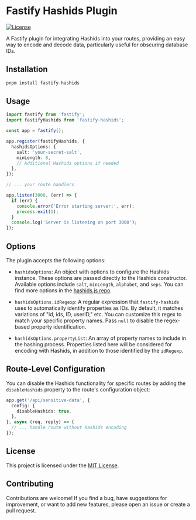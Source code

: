 # Fastify Hashids Plugin

[![License](https://img.shields.io/github/license/hateablestream/fastify-hashids)](https://github.com/hateablestream/fastify-hashids/blob/main/LICENSE)

A Fastify plugin for integrating Hashids into your routes, providing an easy way to encode and decode data, particularly useful for obscuring database IDs.

## Installation

```bash
pnpm install fastify-hashids
```

## Usage

```typescript
import fastify from 'fastify';
import fastifyHashids from 'fastify-hashids';

const app = fastify();

app.register(fastifyHashids, {
  hashidsOptions: {
    salt: 'your-secret-salt',
    minLength: 8,
    // Additional Hashids options if needed
  },
});

// ... your route handlers

app.listen(3000, (err) => {
  if (err) {
    console.error('Error starting server:', err);
    process.exit(1);
  }
  console.log('Server is listening on port 3000');
});
```

## Options

The plugin accepts the following options:

- `hashidsOptions`: An object with options to configure the Hashids instance. These options are passed directly to the Hashids constructor. Available options include `salt`, `minLength`, `alphabet`, and `seps`. You can find more options in the [hashids.js repo](https://github.com/niieani/hashids.js).

- `hashidsOptions.idRegexp`: A regular expression that `fastify-hashids` uses to automatically identify properties as IDs. By default, it matches variations of "id, ids, ID, userID," etc. You can customize this regex to match your specific property names. Pass `null` to disable the regex-based property identification.

- `hashidsOptions.propertyList`: An array of property names to include in the hashing process. Properties listed here will be considered for encoding with Hashids, in addition to those identified by the `idRegexp`.

## Route-Level Configuration

You can disable the Hashids functionality for specific routes by adding the `disableHashids` property to the route's configuration object:

```typescript
app.get('/api/sensitive-data', {
  config: {
    disableHashids: true,
  },
}, async (req, reply) => {
  // ... handle route without Hashids encoding
});
```

## License

This project is licensed under the [MIT License](https://github.com/hateablestream/fastify-hashids/blob/main/LICENSE).

## Contributing

Contributions are welcome! If you find a bug, have suggestions for improvement, or want to add new features, please open an issue or create a pull request.
